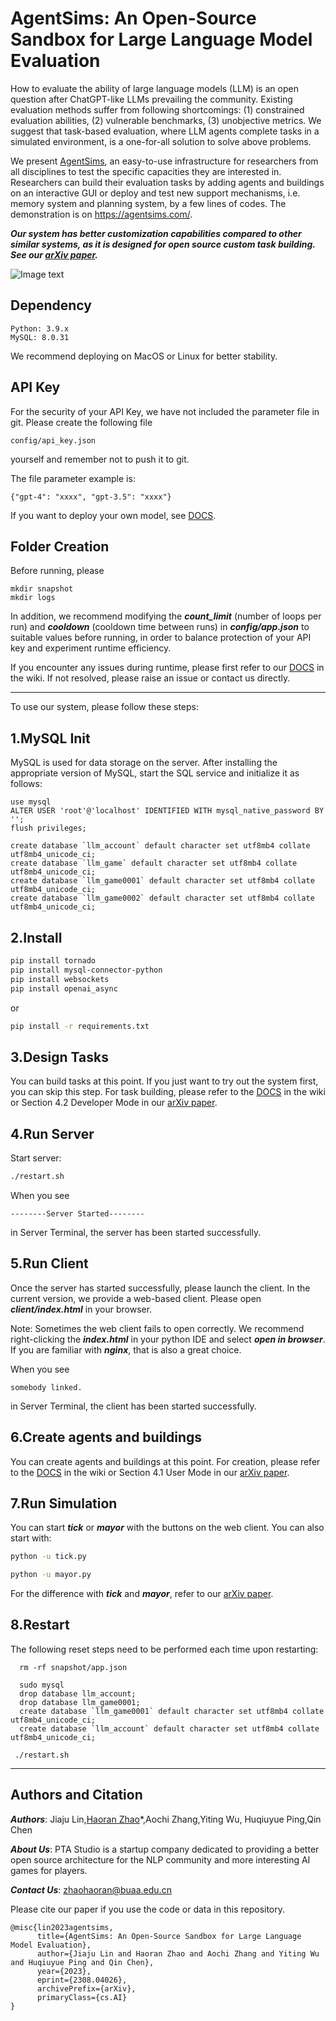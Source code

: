 # AgentSims: An Open-Source Sandbox for Large Language Model Evaluation
How to evaluate the ability of large language models (LLM) is an open question after ChatGPT-like LLMs prevailing the community. Existing evaluation methods suffer from following shortcomings: (1) constrained evaluation abilities, (2) vulnerable benchmarks, (3) unobjective metrics. We suggest that task-based evaluation, where LLM agents complete tasks in a simulated environment, is a one-for-all solution to solve above problems. 

We present <a href="https://www.agentsims.com/" title="AgentSims">AgentSims</a>, an easy-to-use infrastructure for researchers from all disciplines to test the specific capacities they are interested in. Researchers can build their evaluation tasks by adding agents and buildings on an interactive GUI or deploy and test new support mechanisms, i.e. memory system and planning system, by a few lines of codes.  The demonstration is on https://agentsims.com/.

***Our system has better customization capabilities compared to other similar systems, as it is designed for open source custom task building. See our <a href="https://arxiv.org/abs/2308.04026" title="arXiv">arXiv paper</a>.*** 

![Image text](https://github.com/py499372727/AgentSims/blob/main/cover.png)

## Dependency
```
Python: 3.9.x
MySQL: 8.0.31
```
We recommend deploying on MacOS or Linux for better stability.

## API Key
For the security of your API Key, we have not included the parameter file in git. Please create the following file
```
config/api_key.json
``` 
yourself and remember not to push it to git.

The file parameter example is:
```
{"gpt-4": "xxxx", "gpt-3.5": "xxxx"}
``` 
If you want to deploy your own model, see <a href="https://github.com/py499372727/AgentSims/wiki" title="DOCS">DOCS</a>.

## Folder Creation
Before running, please
```
mkdir snapshot
mkdir logs
```
In addition, we recommend modifying the ***count_limit*** (number of loops per run) and ***cooldown*** (cooldown time between runs) in ***config/app.json*** to suitable values before running, in order to balance protection of your API key and experiment runtime efficiency.

If you encounter any issues during runtime, please first refer to our <a href="https://github.com/py499372727/AgentSims/wiki" title="DOCS">DOCS</a> in the wiki. If not resolved, please raise an issue or contact us directly.

--------------------------------------
To use our system, please follow these steps:

## 1.MySQL Init
MySQL is used for data storage on the server. After installing the appropriate version of MySQL, start the SQL service and initialize it as follows:
```
use mysql
ALTER USER 'root'@'localhost' IDENTIFIED WITH mysql_native_password BY '';
flush privileges;

create database `llm_account` default character set utf8mb4 collate utf8mb4_unicode_ci;
create database `llm_game` default character set utf8mb4 collate utf8mb4_unicode_ci;
create database `llm_game0001` default character set utf8mb4 collate utf8mb4_unicode_ci;
create database `llm_game0002` default character set utf8mb4 collate utf8mb4_unicode_ci;
```

## 2.Install

```bash
pip install tornado
pip install mysql-connector-python
pip install websockets
pip install openai_async
```

or
```bash
pip install -r requirements.txt
```
## 3.Design Tasks
You can build tasks at this point. If you just want to try out the system first, you can skip this step. For task building, please refer to the <a href="https://github.com/py499372727/AgentSims/wiki" title="DOCS">DOCS</a> in the wiki or Section 4.2 Developer Mode in our <a href="https://arxiv.org/abs/2308.04026" title="arXiv">arXiv paper</a>.

## 4.Run Server

Start server:
```bash
./restart.sh
```
When you see
```
--------Server Started--------
```
in Server Terminal, the server has been started successfully.
## 5.Run Client
Once the server has started successfully, please launch the client. In the current version, we provide a web-based client. Please open ***client/index.html*** in your browser.

Note: Sometimes the web client fails to open correctly. We recommend right-clicking the ***index.html*** in your python IDE and select ***open in browser***. If you are familiar with ***nginx***, that is also a great choice. 

When you see
```
somebody linked.
```
in Server Terminal, the client has been started successfully.

## 6.Create agents and buildings
You can create agents and buildings at this point. For creation, please refer to the <a href="https://github.com/py499372727/AgentSims/wiki" title="DOCS">DOCS</a> in the wiki or Section 4.1 User Mode in our <a href="https://arxiv.org/abs/2308.04026" title="arXiv">arXiv paper</a>. 


## 7.Run Simulation

You can start ***tick*** or ***mayor*** with the buttons on the web client. You can also
start with:
```bash
python -u tick.py
```
```bash
python -u mayor.py
```

For the difference with ***tick*** and ***mayor***, refer to our <a href="https://arxiv.org/abs/2308.04026" title="arXiv">arXiv paper</a>.

## 8.Restart
The following reset steps need to be performed each time upon restarting:
```
  rm -rf snapshot/app.json
```
```
  sudo mysql
  drop database llm_account;
  drop database llm_game0001;
  create database `llm_game0001` default character set utf8mb4 collate utf8mb4_unicode_ci;
  create database `llm_account` default character set utf8mb4 collate utf8mb4_unicode_ci;
```
```
 ./restart.sh
```
-------------------------------
## Authors and Citation
***Authors***: Jiaju Lin,<a href="https://twitter.com/zhaohao919041" title="twitter">Haoran Zhao</a>*,Aochi Zhang,Yiting Wu, Huqiuyue Ping,Qin Chen

***About Us***: PTA Studio is a startup company dedicated to providing a better open source architecture for the NLP community and more interesting AI games for players.

***Contact Us***: zhaohaoran@buaa.edu.cn

Please cite our paper if you use the code or data in this repository.
```
@misc{lin2023agentsims,
      title={AgentSims: An Open-Source Sandbox for Large Language Model Evaluation}, 
      author={Jiaju Lin and Haoran Zhao and Aochi Zhang and Yiting Wu and Huqiuyue Ping and Qin Chen},
      year={2023},
      eprint={2308.04026},
      archivePrefix={arXiv},
      primaryClass={cs.AI}
}
```
